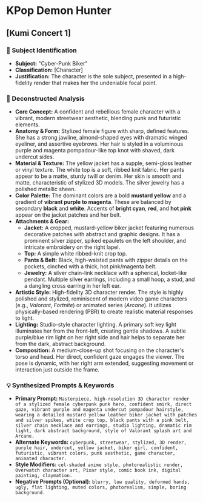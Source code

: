 # KPop Demon Hunter

## [Kumi Concert 1]

### 🎯 Subject Identification
* **Subject:** "Cyber-Punk Biker"
* **Classification:** [Character]
* **Justification:** The character is the sole subject, presented in a high-fidelity render that makes her the undeniable focal point.

### 🔬 Deconstructed Analysis
* **Core Concept:** A confident and rebellious female character with a vibrant, modern streetwear aesthetic, blending punk and futuristic elements.
* **Anatomy & Form:** Stylized female figure with sharp, defined features. She has a strong jawline, almond-shaped eyes with dramatic winged eyeliner, and assertive eyebrows. Her hair is styled in a voluminous purple and magenta pompadour-like top knot with shaved, dark undercut sides.
* **Material & Texture:** The yellow jacket has a supple, semi-gloss leather or vinyl texture. The white top is a soft, ribbed knit fabric. Her pants appear to be a matte, sturdy twill or denim. Her skin is smooth and matte, characteristic of stylized 3D models. The silver jewelry has a polished metallic sheen.
* **Color Palette:** The dominant colors are a bold **mustard yellow** and a gradient of **vibrant purple to magenta**. These are balanced by secondary **black** and **white**. Accents of **bright cyan**, **red**, and **hot pink** appear on the jacket patches and her belt.
* **Attachments & Gear:**
    * **Jacket:** A cropped, mustard-yellow biker jacket featuring numerous decorative patches with abstract and graphic designs. It has a prominent silver zipper, spiked epaulets on the left shoulder, and intricate embroidery on the right lapel.
    * **Top:** A simple white ribbed-knit crop top.
    * **Pants & Belt:** Black, high-waisted pants with zipper details on the pockets, cinched with a thick, hot pink/magenta belt.
    * **Jewelry:** A silver chain-link necklace with a spherical, locket-like pendant. Multiple silver earrings, including a small hoop, a stud, and a dangling cross earring in her left ear.
* **Artistic Style:** High-fidelity 3D character render. The style is highly polished and stylized, reminiscent of modern video game characters (e.g., *Valorant*, *Fortnite*) or animated series (*Arcane*). It utilizes physically-based rendering (PBR) to create realistic material responses to light.
* **Lighting:** Studio-style character lighting. A primary soft key light illuminates her from the front-left, creating gentle shadows. A subtle purple/blue rim light on her right side and hair helps to separate her from the dark, abstract background.
* **Composition:** A medium-close-up shot focusing on the character's torso and head. Her direct, confident gaze engages the viewer. The pose is dynamic, with her right arm extended, suggesting movement or interaction just outside the frame.

### 💡 Synthesized Prompts & Keywords
* **Primary Prompt:** `Masterpiece, high-resolution 3D character render of a stylized female cyberpunk punk hero, confident smirk, direct gaze, vibrant purple and magenta undercut pompadour hairstyle, wearing a detailed mustard yellow leather biker jacket with patches and silver spikes, white crop top, black pants with a pink belt, silver chain necklace and earrings, studio lighting, dramatic rim light, dark abstract background, style of Valorant splash art and Arcane.`
* **Alternate Keywords:** `cyberpunk, streetwear, stylized, 3D render, purple hair, undercut, yellow jacket, biker girl, confident, futuristic, vibrant colors, punk aesthetic, game character, animated character.`
* **Style Modifiers:** `cel-shaded anime style, photorealistic render, Overwatch character art, Pixar style, comic book ink, digital painting, claymation.`
* **Negative Prompts (Optional):** `blurry, low quality, deformed hands, ugly, flat lighting, muted colors, photorealism, simple, boring background.`
